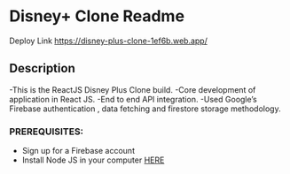 # Disney+ Clone Readme
Deploy Link 
https://disney-plus-clone-1ef6b.web.app/
## Description
-This is the ReactJS Disney Plus Clone build.
-Core development of application in React JS.
-End to end API integration.
-Used Google’s Firebase authentication , data fetching and firestore storage methodology.

### PREREQUISITES:
- Sign up for a Firebase account
- Install Node JS in your computer <a href='https://nodejs.org/en/'>HERE</a>
